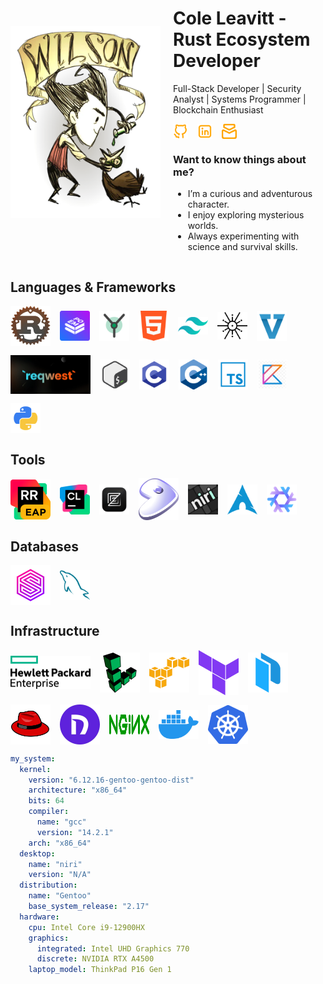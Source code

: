 [//]: # (<div align="center">)

[//]: # ()
[//]: # (  <h1>Cole Leavitt - Rust Ecosystem Developer</h1>)

[//]: # ()
[//]: # (  <p>Full-Stack Developer | Security Analyst | Systems Programmer | Blockchain Enthusiast</p>)

[//]: # ()
[//]: # (</div>)

<div style="display: flex; align-items: center; margin-bottom: 20px;">
  <!-- Image Section -->
  <img src="resources/me/img.png" alt="Wilson" style="width: 240px; margin-right: 20px;">

  <!-- Main Content Section -->
  <div style="flex-grow: 1;">
    <h1>Cole Leavitt - Rust Ecosystem Developer</h1>
    <p>Full-Stack Developer | Security Analyst | Systems Programmer | Blockchain Enthusiast</p>
    <!-- Inline Contact Info -->
    <p style="margin-top: 10px; display: flex; align-items: center; gap: 15px;">
      <!-- GitHub Icon -->
      <a href="https://github.com/coleleavitt" target="_blank" style="display: flex; align-items: center; text-decoration: none;">
        <img src="resources/socials/github.svg" alt="GitHub" width="24">
      </a>
      <!-- LinkedIn Icon -->
      <a href="https://linkedin.com/in/coleleavitt" target="_blank" style="display: flex; align-items: center; text-decoration: none;">
        <img src="resources/socials/linkedin.svg" alt="LinkedIn" width="24">
      </a>
      <!-- Email Icon -->
      <a href="mailto:cole@unwrap.rs" style="display: flex; align-items: center; text-decoration: none;">
        <img src="resources/socials/email.svg" alt="Email" width="24">
      </a>
    </p>
    <h3>Want to know things about me?</h3>
    <ul>
      <li>I’m a curious and adventurous character.</li>
      <li>I enjoy exploring mysterious worlds.</li>
      <li>Always experimenting with science and survival skills.</li>
    </ul>
  </div>
</div>



## Languages & Frameworks

<div style="display: flex; flex-wrap: wrap; gap: 15px; justify-content: left; align-items: center;">
  <!-- Languages and Frameworks -->
  <img src="resources/rust.png" alt="Rust" width="64">
  <img src="resources/poem_web.png" alt="Poem" width="48">
  <img src="resources/yew.png" alt="Yew" width="48">
  <img src="resources/html.png" alt="HTML" width="48">
  <img src="resources/tailwind_css.png" alt="Tailwind" width="48">
  <img src="resources/tokio.png" alt="Tokio" width="48">
  <img src="resources/snapview.png" alt="Tokio Tungsenite" width="48">
  <img src="resources/reqwest.png" alt="Reqwest" width="128">
  <img src="resources/bash.png" alt="Bash" width="48">
  <img src="resources/c.png" alt="C++" width="48">
  <img src="resources/c_plus_plus.png" alt="C++" width="48">
  <img src="resources/typescript.png" alt="TypeScript" width="48">
  <img src="resources/kotlin.png" alt="Kotlin" width="48">
  <img src="resources/python.png" alt="Python" width="48">

</div>

## Tools
<div style="display: flex; flex-wrap: wrap; gap: 15px; justify-content: left; align-items: center;">
    <img src="resources/rustrover.png" alt="RustRover" width="64"/>
    <img src="resources/clion.png" alt="Clion" width="48"/>
    <img src="resources/zed.png" alt="Zed" width="48"/>
    <img src="resources/gentoo.png" alt="Gentoo" width="64"/>
    <img src="resources/niri.png" alt="Niri" width="48"/>
    <img src="resources/arch_linux.png" alt="Arch" width="48"/>
    <img src="resources/nixos.png" alt="NixOS" width="48"/>
</div>

## Databases
<div style="display: flex; flex-wrap: wrap; gap: 15px; justify-content: left; align-items: center;">
    <img src="resources/surrealdb.png" alt="SurrealDB" width="64"/>
    <img src="resources/mysql.png" alt="MySQL" width="48"/>
</div>


## Infrastructure
<div style="display: flex; flex-wrap: wrap; gap: 15px; justify-content: left; align-items: center;">
    <img src="resources/infrastructure/hpe.png" alt="HPE" width="128"/>
    <img src="resources/infrastructure/linode.svg" alt="Linode" width="64"/>
    <img src="resources/infrastructure/aws-logo-logo.svg" alt="AWS" width="64"/>
    <img src="resources/Terraform.png" alt="Terraform" width="64"/>
    <img src="resources/infrastructure/packer.svg" alt="Packer" width="64"/>
    <img src="resources/rhel-removebg-preview.png" alt="Rhex" width="64"/>
    <img src="resources/infrastructure/nebula.png" alt="Nebula" width="64"/>
    <img src="resources/infrastructure/nginx.svg" alt="Nginx" width="64" height="32"/>
    <img src="resources/docker.png" alt="Docker" width="64"/>
    <img src="resources/infrastructure/kubernetes.svg" alt="Kubernetes" width="64"/>
</div>


```yaml
my_system:
  kernel:
    version: "6.12.16-gentoo-gentoo-dist"
    architecture: "x86_64"
    bits: 64
    compiler:
      name: "gcc"
      version: "14.2.1"
    arch: "x86_64"
  desktop:
    name: "niri"
    version: "N/A"
  distribution:
    name: "Gentoo"
    base_system_release: "2.17"
  hardware:
    cpu: Intel Core i9-12900HX
    graphics:
      integrated: Intel UHD Graphics 770
      discrete: NVIDIA RTX A4500
    laptop_model: ThinkPad P16 Gen 1
 ```

[//]: # (## Let's Connect)

[//]: # ()
[//]: # (- GitHub: [@coleleavitt]&#40;https://github.com/coleleavitt&#41;)

[//]: # (- LinkedIn: [Professional Profile]&#40;https://linkedin.com/in/coleleavitt&#41;)

[//]: # (- Email: [cole@unwrap.rs]&#40;mailto:cole@unwrap.rs&#41;)

[//]: # ()
[//]: # ([![Open Source Love]&#40;https://badges.frapsoft.com/os/v2/open-source.svg?v=103&#41;]&#40;https://github.com/coleleavitt&#41;)
